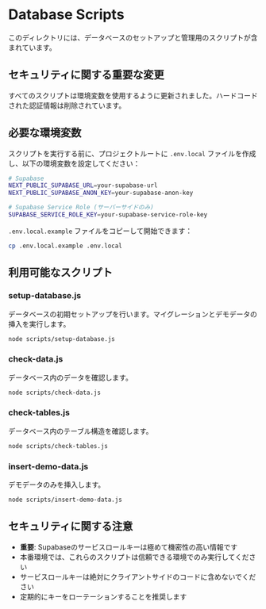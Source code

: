 # Database Scripts

このディレクトリには、データベースのセットアップと管理用のスクリプトが含まれています。

## セキュリティに関する重要な変更

すべてのスクリプトは環境変数を使用するように更新されました。ハードコードされた認証情報は削除されています。

## 必要な環境変数

スクリプトを実行する前に、プロジェクトルートに `.env.local` ファイルを作成し、以下の環境変数を設定してください：

```bash
# Supabase
NEXT_PUBLIC_SUPABASE_URL=your-supabase-url
NEXT_PUBLIC_SUPABASE_ANON_KEY=your-supabase-anon-key

# Supabase Service Role (サーバーサイドのみ)
SUPABASE_SERVICE_ROLE_KEY=your-supabase-service-role-key
```

`.env.local.example` ファイルをコピーして開始できます：

```bash
cp .env.local.example .env.local
```

## 利用可能なスクリプト

### setup-database.js
データベースの初期セットアップを行います。マイグレーションとデモデータの挿入を実行します。

```bash
node scripts/setup-database.js
```

### check-data.js
データベース内のデータを確認します。

```bash
node scripts/check-data.js
```

### check-tables.js
データベース内のテーブル構造を確認します。

```bash
node scripts/check-tables.js
```

### insert-demo-data.js
デモデータのみを挿入します。

```bash
node scripts/insert-demo-data.js
```

## セキュリティに関する注意

- **重要**: Supabaseのサービスロールキーは極めて機密性の高い情報です
- 本番環境では、これらのスクリプトは信頼できる環境でのみ実行してください
- サービスロールキーは絶対にクライアントサイドのコードに含めないでください
- 定期的にキーをローテーションすることを推奨します
